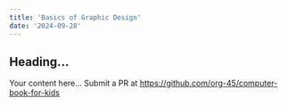 ```yaml
---
title: 'Basics of Graphic Design'
date: '2024-09-28'
---
```


## Heading...
Your content here...
Submit a PR at https://github.com/org-45/computer-book-for-kids

